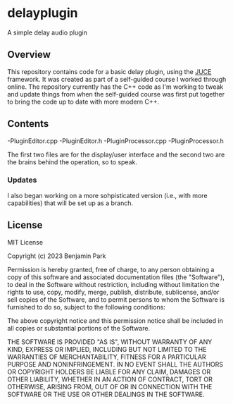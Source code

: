 # delayplugin
A simple delay audio plugin

## Overview
This repository contains code for a basic delay plugin, using the [JUCE](https://juce.com) framework. It was created as part of a self-guided course I worked through online. The repository currently has the C++ code as I'm working to tweak and update things from when the self-guided course was first put together to bring the code up to date with more modern C++.

## Contents
-PluginEditor.cpp
-PluginEditor.h
-PluginProcessor.cpp
-PluginProcessor.h

The first two files are for the display/user interface and the second two are the brains behind the operation, so to speak.

### Updates
I also began working on a more sohpisticated version (i.e., with more capabilities) that will be set up as a branch.

## License
MIT License

Copyright (c) 2023 Benjamin Park

Permission is hereby granted, free of charge, to any person obtaining a copy
of this software and associated documentation files (the "Software"), to deal
in the Software without restriction, including without limitation the rights
to use, copy, modify, merge, publish, distribute, sublicense, and/or sell
copies of the Software, and to permit persons to whom the Software is
furnished to do so, subject to the following conditions:

The above copyright notice and this permission notice shall be included in all
copies or substantial portions of the Software.

THE SOFTWARE IS PROVIDED "AS IS", WITHOUT WARRANTY OF ANY KIND, EXPRESS OR
IMPLIED, INCLUDING BUT NOT LIMITED TO THE WARRANTIES OF MERCHANTABILITY,
FITNESS FOR A PARTICULAR PURPOSE AND NONINFRINGEMENT. IN NO EVENT SHALL THE
AUTHORS OR COPYRIGHT HOLDERS BE LIABLE FOR ANY CLAIM, DAMAGES OR OTHER
LIABILITY, WHETHER IN AN ACTION OF CONTRACT, TORT OR OTHERWISE, ARISING FROM,
OUT OF OR IN CONNECTION WITH THE SOFTWARE OR THE USE OR OTHER DEALINGS IN THE
SOFTWARE.
